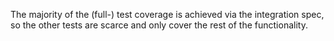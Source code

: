 The majority of the (full-) test coverage is achieved via the integration spec,
so the other tests are scarce and only cover the rest of the functionality.
